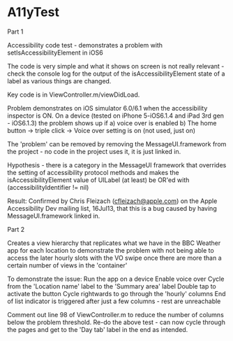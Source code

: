 A11yTest
========

Part 1

Accessibility code test - demonstrates a problem with setIsAccessibilityElement in iOS6

The code is very simple and what it shows on screen is not really relevant - check the console log for the output of the isAccessibilityElement state of a label as various things are changed.

Key code is in ViewController.m/viewDidLoad.

Problem demonstrates on iOS simulator 6.0/6.1 when the accessibility inspector is ON.
On a device (tested on iPhone 5-iOS6.1.4 and iPad 3rd gen - iOS6.1.3) the problem shows up if 
    a) voice over is enabled
    b) The home button -> triple click -> Voice over setting is on (not used, just on)
    
The 'problem' can be removed by removing the MessageUI.framework from the project - no code in the project uses it, it is just linked in.

Hypothesis - there is a category in the MessageUI framework that overrides the setting of accessibility protocol methods and makes the isAccessibilityElement value of UILabel (at least) be OR'ed with (accessibilityIdentifier != nil)

Result: Confirmed by Chris Fleizach (cfleizach@apple.com) on the Apple Accessibility Dev mailing list, 16Jul13, that this is a bug caused by having MessageUI.framework linked in.

Part 2

Creates a view hierarchy that replicates what we have in the BBC Weather app for each location to demonstrate the problem with not being able to access the later hourly slots with the VO swipe once there are more than a certain number of views in the 'container'

To demonstrate the issue:
Run the app on a device
Enable voice over
Cycle from the 'Location name' label to the 'Summary area' label
Double tap to activate the button
Cycle rightwards to go through the 'hourly' columns
End of list indicator is triggered after just a few columns - rest are unreachable


Comment out line 98 of ViewController.m to reduce the number of columns below the problem threshold.
Re-do the above test - can now cycle through the pages and get to the 'Day tab' label in the end as intended.

